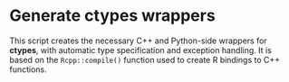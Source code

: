 # Generate ctypes wrappers

This script creates the necessary C++ and Python-side wrappers for **ctypes**, with automatic type specification and exception handling.
It is based on the `Rcpp::compile()` function used to create R bindings to C++ functions.
